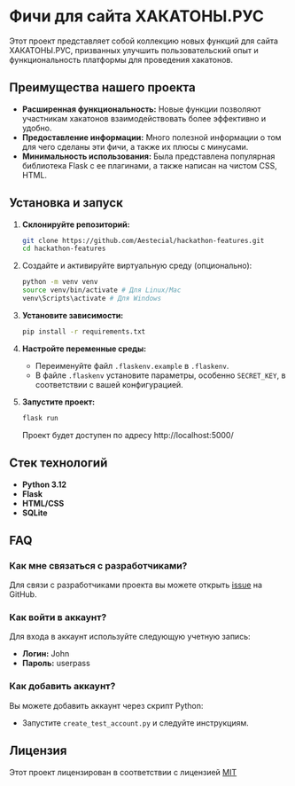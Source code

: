# Фичи для сайта ХАКАТОНЫ.РУС

Этот проект представляет собой коллекцию новых функций для сайта ХАКАТОНЫ.РУС, призванных улучшить пользовательский опыт и функциональность платформы для проведения хакатонов.

## Преимущества нашего проекта

- **Расширенная функциональность:** Новые функции позволяют участникам хакатонов взаимодействовать более эффективно и удобно.
- **Предоставление информации:** Много полезной информации о том для чего сделаны эти фичи, а также их плюсы с минусами.
- **Минимальность использования:** Была представлена популярная библиотека Flask с ее плагинами, а также написан на чистом CSS, HTML.

## Установка и запуск

1. **Склонируйте репозиторий:**

   ```bash
   git clone https://github.com/Aestecial/hackathon-features.git
   cd hackathon-features
   ```
2. Создайте и активируйте виртуальную среду (опционально):
   
   ```bash
   python -m venv venv
   source venv/bin/activate # Для Linux/Mac
   venv\Scripts\activate # Для Windows
   ```
3. **Установите зависимости:**

   ```bash
   pip install -r requirements.txt
   ```

4. **Настройте переменные среды:**

   - Переименуйте файл `.flaskenv.example` в `.flaskenv`.
   - В файле `.flaskenv` установите параметры, особенно `SECRET_KEY`, в соответствии с вашей конфигурацией.

5. **Запустите проект:**

   ```bash
   flask run
   ```

   Проект будет доступен по адресу http://localhost:5000/

## Стек технологий

- **Python 3.12**
- **Flask**
- **HTML/CSS**
- **SQLite**

## FAQ

### Как мне связаться с разработчиками?

Для связи с разработчиками проекта вы можете открыть [issue](https://github.com/Aestecial/hackathon-features/issues) 
на GitHub.

### Как войти в аккаунт?

Для входа в аккаунт используйте следующую учетную запись:

- **Логин:** John
- **Пароль:** userpass

### Как добавить аккаунт?

Вы можете добавить аккаунт через скрипт Python:
- Запустите `create_test_account.py` и следуйте инструкциям.

## Лицензия

Этот проект лицензирован в соответствии с лицензией [MIT](LICENSE)